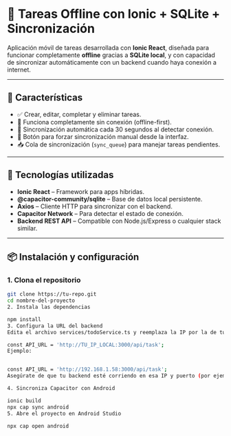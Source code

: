 # 📱 Tareas Offline con Ionic + SQLite + Sincronización

Aplicación móvil de tareas desarrollada con **Ionic React**, diseñada para funcionar completamente **offline** gracias a **SQLite local**, y con capacidad de sincronizar automáticamente con un backend cuando haya conexión a internet.

---

## 🚀 Características

- ✅ Crear, editar, completar y eliminar tareas.
- 📴 Funciona completamente sin conexión (offline-first).
- 🔄 Sincronización automática cada 30 segundos al detectar conexión.
- 🔘 Botón para forzar sincronización manual desde la interfaz.
- 📥 Cola de sincronización (`sync_queue`) para manejar tareas pendientes.

---

## 🧰 Tecnologías utilizadas

- **Ionic React** – Framework para apps híbridas.
- **@capacitor-community/sqlite** – Base de datos local persistente.
- **Axios** – Cliente HTTP para sincronizar con el backend.
- **Capacitor Network** – Para detectar el estado de conexión.
- **Backend REST API** – Compatible con Node.js/Express o cualquier stack similar.

---

## 📦 Instalación y configuración

### 1. Clona el repositorio

```bash
git clone https://tu-repo.git
cd nombre-del-proyecto
2. Instala las dependencias

npm install
3. Configura la URL del backend
Edita el archivo services/todoService.ts y reemplaza la IP por la de tu servidor local:

const API_URL = 'http://TU_IP_LOCAL:3000/api/task';
Ejemplo:


const API_URL = 'http://192.168.1.58:3000/api/task';
Asegúrate de que tu backend esté corriendo en esa IP y puerto (por ejemplo con npm run dev en Express).

4. Sincroniza Capacitor con Android

ionic build
npx cap sync android
5. Abre el proyecto en Android Studio

npx cap open android
